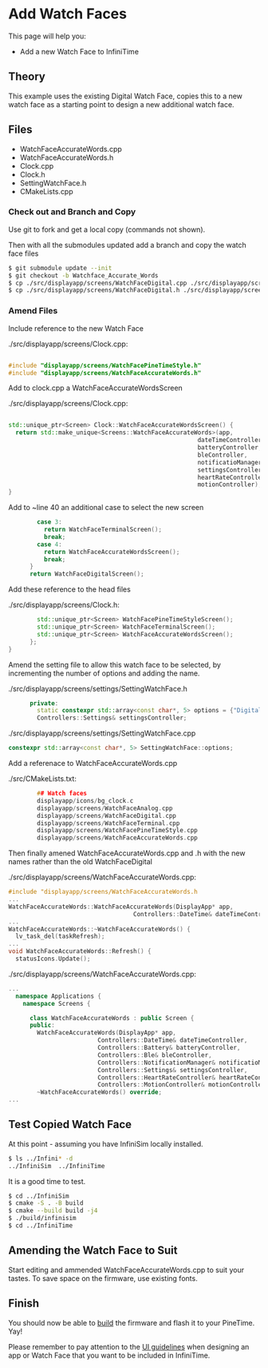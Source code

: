 # Add Watch Faces 

This page will help you:

- Add a new Watch Face to InfiniTime

## Theory

This example uses the existing Digital Watch Face, copies this to a new watch face as a starting point to design a new additional watch face.

## Files 

- WatchFaceAccurateWords.cpp 
- WatchFaceAccurateWords.h 
- Clock.cpp
- Clock.h
- SettingWatchFace.h
- CMakeLists.cpp

### Check out and Branch and Copy 

Use git to fork and get a local copy (commands not shown). 

Then with all the submodules updated add a branch and copy the watch face files

```bash
$ git submodule update --init
$ git checkout -b Watchface_Accurate_Words
$ cp ./src/displayapp/screens/WatchFaceDigital.cpp ./src/displayapp/screens/WatchFaceAccurateWords.cpp
$ cp ./src/displayapp/screens/WatchFaceDigital.h ./src/displayapp/screens/WatchFaceAccurateWords.h
```

### Amend Files

Include reference to the new Watch Face

./src/displayapp/screens/Clock.cpp:

```cpp

#include "displayapp/screens/WatchFacePineTimeStyle.h"
#include "displayapp/screens/WatchFaceAccurateWords.h"
```


Add to clock.cpp a WatchFaceAccurateWordsScreen

./src/displayapp/screens/Clock.cpp:

```cpp

std::unique_ptr<Screen> Clock::WatchFaceAccurateWordsScreen() {
  return std::make_unique<Screens::WatchFaceAccurateWords>(app,
                                                     dateTimeController,
                                                     batteryController,
                                                     bleController,
                                                     notificatioManager,
                                                     settingsController,
                                                     heartRateController,
                                                     motionController);
}
```

Add to ~line 40 an additional case to select the new screen

```cpp
        case 3:
          return WatchFaceTerminalScreen();
          break;
        case 4:
          return WatchFaceAccurateWordsScreen();
          break;
      }
      return WatchFaceDigitalScreen();
```

Add these reference to the head files

./src/displayapp/screens/Clock.h:

```cpp
        std::unique_ptr<Screen> WatchFacePineTimeStyleScreen();
        std::unique_ptr<Screen> WatchFaceTerminalScreen();
        std::unique_ptr<Screen> WatchFaceAccurateWordsScreen();
      };
}
```

Amend the setting file to allow this watch face to be selected, by incrementing  the number of options and adding the name.

./src/displayapp/screens/settings/SettingWatchFace.h

```cpp
      private:
        static constexpr std::array<const char*, 5> options = {"Digital face", "Analog face", "PineTimeStyle", "Terminal", "Words"};
        Controllers::Settings& settingsController;
```

./src/displayapp/screens/settings/SettingWatchFace.cpp

```cpp
constexpr std::array<const char*, 5> SettingWatchFace::options;

```


Add a referenace to WatchFaceAccurateWords.cpp 

./src/CMakeLists.txt:

```cpp
        ## Watch faces
        displayapp/icons/bg_clock.c
        displayapp/screens/WatchFaceAnalog.cpp
        displayapp/screens/WatchFaceDigital.cpp
        displayapp/screens/WatchFaceTerminal.cpp
        displayapp/screens/WatchFacePineTimeStyle.cpp
        displayapp/screens/WatchFaceAccurateWords.cpp
```

Then finally amened WatchFaceAccurateWords.cpp and .h with the new names rather than the old WatchFaceDigital

./src/displayapp/screens/WatchFaceAccurateWords.cpp:

```cpp
#include "displayapp/screens/WatchFaceAccurateWords.h
...
WatchFaceAccurateWords::WatchFaceAccurateWords(DisplayApp* app,
                                   Controllers::DateTime& dateTimeController,
...
WatchFaceAccurateWords::~WatchFaceAccurateWords() {
  lv_task_del(taskRefresh);
...
void WatchFaceAccurateWords::Refresh() {
  statusIcons.Update();
```

./src/displayapp/screens/WatchFaceAccurateWords.cpp:

```cpp
...
  namespace Applications {
    namespace Screens {

      class WatchFaceAccurateWords : public Screen {
      public:
        WatchFaceAccurateWords(DisplayApp* app,
                         Controllers::DateTime& dateTimeController,
                         Controllers::Battery& batteryController,
                         Controllers::Ble& bleController,
                         Controllers::NotificationManager& notificatioManager,
                         Controllers::Settings& settingsController,
                         Controllers::HeartRateController& heartRateController,
                         Controllers::MotionController& motionController);
        ~WatchFaceAccurateWords() override;
...
```


## Test Copied Watch Face

At this point - assuming you have InfiniSim locally installed.


```bash
$ ls ../Infini* -d
../InfiniSim  ../InfiniTime
```

It is a good time to test. 

```bash
$ cd ../InfiniSim
$ cmake -S . -B build
$ cmake --build build -j4
$ ./build/infinisim
$ cd ../InfiniTime
```


## Amending the Watch Face to Suit 


Start editing and ammended WatchFaceAccurateWords.cpp to suit your tastes. To save space on the firmware, use existing fonts. 


## Finish

You should now be able to [build](../buildAndProgram.md) the firmware
and flash it to your PineTime. Yay!

Please remember to pay attention to the [UI guidelines](../ui_guidelines.md)
when designing an app or Watch Face that you want to be included in InfiniTime.
